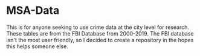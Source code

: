 # MSA-Data
This is for anyone seeking to use crime data at the city level for research. These tables are from the FBI Database from 2000-2019. The FBI database isn't the most user friendly, so I decided to create a repository in the hopes this helps someone else. 
